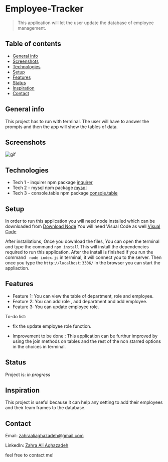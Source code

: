 # Employee-Tracker
> This application will let the user update the database of employee management. 

## Table of contents
* [General info](#general-info)
* [Screenshots](#screenshots)
* [Technologies](#technologies)
* [Setup](#setup)
* [Features](#features)
* [Status](#status)
* [Inspiration](#inspiration)
* [Contact](#contact)

## General info
This project has to run with terminal. The user will have to answer the prompts and then the app will show the tables of data.


## Screenshots

![gif](Assets/gif3.gif)

## Technologies

* Tech 1 - inquirer npm package [inquirer](https://www.npmjs.com/package/inquirer/v/0.2.3)
* Tech 2 - mysql npm package [mysql](https://www.npmjs.com/package/mysql)
* Tech 3 - console.table npm package [console.table](https://www.npmjs.com/package/console.table)


## Setup
In order to run this application you will need node installed which can be downloaded from [Download Node](https://nodejs.org/en/download/) You will need Visual Code as well [Visual Code](https://code.visualstudio.com/)

After installations, Once you download the files, You can open the terminal and type the command ``` npm install ``` This will install the dependencies required to run this application. After the install is finished if you run the command ``` node index.js``` in terminal, it will connect you to the server. Then once you type the ```http://localhost:3306/``` in the browser you can start the appliaction.



## Features
* Feature 1: You can view the table of department, role and employee.
* Feature 2: You can add role , add department and add employee.
* Feature 3: You can update employee role.



To-do list:

* fix the update employee role function.

* Improvement to be done : This application can be furthur improved by using the join methods on tables and the rest of the non starred options in the choices in terminal.



## Status
Project is:  _in progress_

## Inspiration
This project is useful because it can help any setting to add their employees and their team frames to the database.

## Contact
Email: zahraaliaghazadeh@gmail.com

LinkedIn: [Zahra Ali Aghazadeh](https://www.linkedin.com/in/zahraaliaghazadeh)

feel free to contact me!
